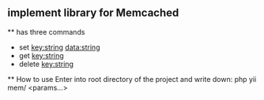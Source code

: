 implement library for Memcached
-------------------

** has three commands
- set <key:string> <data:string>
- get <key:string>
- delete <key:string>

** How to use
Enter into root directory of the project and write down:
php yii mem/<command> <params...>